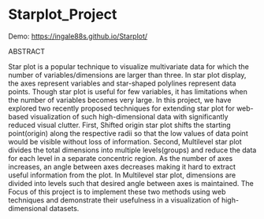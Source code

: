# Starplot_Project


Demo: https://ingale88s.github.io/Starplot/


ABSTRACT

Star plot is a popular technique to visualize multivariate data for which the
number of variables/dimensions are larger than three. In star plot display, the axes
represent variables and star-shaped polylines represent data points. Though star plot is
useful for few variables, it has limitations when the number of variables becomes very
large. In this project, we have explored two recently proposed techniques for extending
star plot for web-based visualization of such high-dimensional data with significantly
reduced visual clutter. First, Shifted origin star plot shifts the starting point(origin) along
the respective radii so that the low values of data point would be visible without loss of
information. Second, Multilevel star plot divides the total dimensions into multiple
levels(groups) and reduce the data for each level in a separate concentric region. As
the number of axes increases, an angle between axes decreases making it hard to
extract useful information from the plot. In Multilevel star plot, dimensions are divided
into levels such that desired angle between axes is maintained. The Focus of this
project is to implement these two methods using web techniques and demonstrate their
usefulness in a visualization of high-dimensional datasets.
